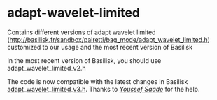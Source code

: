 # adapt-wavelet-limited
Contains different versions of adapt wavelet limited (http://basilisk.fr/sandbox/pairetti/bag_mode/adapt_wavelet_limited.h) customized to our usage and the most recent version of Basilisk


In the most recent version of Basilisk, you should use adapt_wavelet_limited_v2.h

The code is now compatible with the latest changes in Basilisk [adapt_wavelet_limited_v3.h](adapt_wavelet_limited_v3.h). Thanks to [*Youssef Saade*](http://basilisk.fr/sandbox/ysaade/) for the help.
